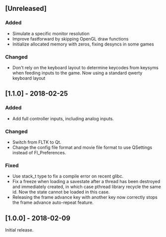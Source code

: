 ## [Unreleased]
### Added
- Simulate a specific monitor resolution
- Improve fastforward by skipping OpenGL draw functions
- Initialize allocated memory with zeros, fixing desyncs in some games

### Changed
- Don't rely on the keyboard layout to determine keycodes from keysyms when feeding inputs to the game. Now using a standard qwerty keyboard layout

## [1.1.0] - 2018-02-25
### Added
- Add full controller inputs, including analog inputs.

### Changed
- Switch from FLTK to Qt.
- Change the config file format and movie file format to use QSettings instead
of Fl_Preferences.

### Fixed
- Use stack_t type to fix a compile error on recent glibc.
- Fix a freeze when loading a savestate after a thread has been destroyed and
immediately created, in which case pthread library recycle the same id. Now
the state cannot be loaded in this case.
- Releasing the frame advance key with another key now correctly stops the
frame advance auto-repeat feature.

## [1.0.0] - 2018-02-09

Initial release.
